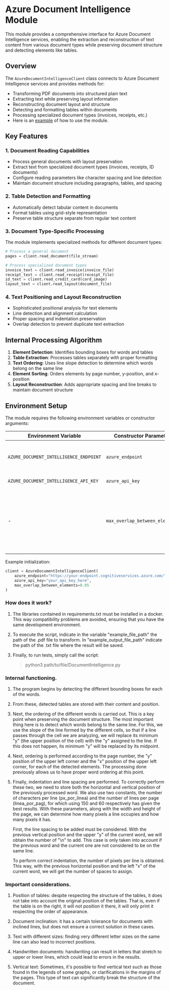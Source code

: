 # Azure Document Intelligence Module

This module provides a comprehensive interface for Azure Document Intelligence services, enabling the extraction and reconstruction of text content from various document types while preserving document structure and detecting elements like tables.

## Overview

The `AzureDocumentIntelligenceClient` class connects to Azure Document Intelligence services and provides methods for:

- Transforming PDF documents into structured plain text
- Extracting text while preserving layout information
- Reconstructing document layout and structure
- Detecting and formatting tables within documents
- Processing specialized document types (invoices, receipts, etc.)
- Here is an [example](../../../examples/ex2_ocr/) of how to use the module.


## Key Features

### 1. Document Reading Capabilities
- Process general documents with layout preservation
- Extract text from specialized document types (invoices, receipts, ID documents)
- Configure reading parameters like character spacing and line detection
- Maintain document structure including paragraphs, tables, and spacing

### 2. Table Detection and Formatting
- Automatically detect tabular content in documents
- Format tables using grid-style representation
- Preserve table structure separate from regular text content

### 3. Document Type-Specific Processing

The module implements specialized methods for different document types:

```python
# Process a general document
pages = client.read_document(file_stream)

# Process specialized document types
invoice_text = client.read_invoice(invoice_file)
receipt_text = client.read_receipt(receipt_file)
id_text = client.read_credit_card(card_image)
layout_text = client.read_layout(document_file)
```

### 4. Text Positioning and Layout Reconstruction

- Sophisticated positional analysis for text elements
- Line detection and alignment calculation
- Proper spacing and indentation preservation
- Overlap detection to prevent duplicate text extraction

## Internal Processing Algorithm

1. **Element Detection**: Identifies bounding boxes for words and tables
2. **Table Extraction**: Processes tables separately with proper formatting
3. **Text Ordering**: Uses line slope detection to determine which words belong on the same line
4. **Element Sorting**: Orders elements by page number, y-position, and x-position
5. **Layout Reconstruction**: Adds appropriate spacing and line breaks to maintain document structure

## Environment Setup

The module requires the following environment variables or constructor arguments:

| Environment Variable | Constructor Parameter | Description |
|---------------------|----------------------|-------------|
| `AZURE_DOCUMENT_INTELLIGENCE_ENDPOINT` | `azure_endpoint` | Azure Document Intelligence service endpoint |
| `AZURE_DOCUMENT_INTELLIGENCE_API_KEY` | `azure_api_key` | API key for authentication |
| - | `max_overlap_between_elements` | How much closer two elements can be before they are considered they are the same element (default: 0.05) |

Example initialization:

```python
client = AzureDocumentIntelligenceClient(
	azure_endpoint="https://your-endpoint.cognitiveservices.azure.com/",
	azure_api_key="your_api_key_here",
	max_overlap_between_elements=0.05
)
```


### How does it work?

1. The libraries contained in requirements.txt must be installed in a docker. This way compatibility problems are avoided, ensuring that you have the same development environment.

2. To execute the script, indicate in the variable "example_file_path" the path of the .pdf file to transform. In "example_output_file_path" indicate the path of the .txt file where the result will be saved.

3. Finally, to run tests, simply call the script:
	> python3 path/to/file/DocumentIntelligence.py

### Internal functioning.

1. The program begins by detecting the different bounding boxes for each of the words.

2. From these, detected tables are stored with their content and position.

3. Next, the ordering of the different words is carried out. This is a key point when preserving the document structure. The most important thing here is to detect which words belong to the same line. For this, we use the slope of the line formed by the different cells, so that if a line passes through the cell we are analyzing, we will replace its minimum "y" (the upper position of the cell) with the "y" assigned to the line. If this does not happen, its minimum "y" will be replaced by its midpoint.

4. Next, ordering is performed according to the page number, the "y" position of the upper left corner and the "x" position of the upper left corner, for each of the detected elements. The processing done previously allows us to have proper word ordering at this point.

5. Finally, indentation and line spacing are performed. To correctly perform these two, we need to store both the horizontal and vertical position of the previously processed word. We also use two constants, the number of characters per line (px_por_linea) and the number of lines per page (linea_por_pag), for which using 150 and 60 respectively has given the best results. With these parameters, along with the width and height of the page, we can determine how many pixels a line occupies and how many pixels it has.

	First, the line spacing to be added must be considered. With the previous vertical position and the upper "y" of the current word, we will obtain the number of "\n" to add. This case is only taken into account if the previous word and the current one are not considered to be on the same line.

	To perform correct indentation, the number of pixels per line is obtained. This way, with the previous horizontal position and the left "x" of the current word, we will get the number of spaces to assign.

### Important considerations.

1. Position of tables: despite respecting the structure of the tables, it does not take into account the original position of the tables. That is, even if the table is on the right, it will not position it there, it will only print it respecting the order of appearance.

2. Document inclination: it has a certain tolerance for documents with inclined lines, but does not ensure a correct solution in these cases.

3. Text with different sizes: finding very different letter sizes on the same line can also lead to incorrect positions.

4. Handwritten documents: handwriting can result in letters that stretch to upper or lower lines, which could lead to errors in the results.

5. Vertical text: Sometimes, it's possible to find vertical text such as those found in the legends of some graphs, or clarifications in the margins of the pages. This type of text can significantly break the structure of the document.
